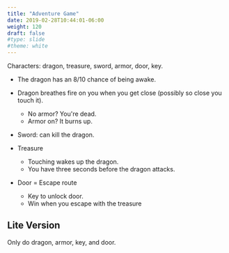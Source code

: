 ```yaml
---
title: "Adventure Game"
date: 2019-02-28T10:44:01-06:00
weight: 120
draft: false
#type: slide
#theme: white
---
```


Characters: dragon, treasure, sword, armor, door, key.

* The dragon has an 8/10 chance of being awake.
* Dragon breathes fire on you when you get close (possibly so close
  you touch it).
  
    * No armor? You're dead.
    * Armor on? It burns up.

* Sword: can kill the dragon.

* Treasure

    * Touching wakes up the dragon.
    * You have three seconds before the dragon attacks.
   
* Door = Escape route
  
    * Key to unlock door.
    * Win when you escape with the treasure

## Lite Version

Only do dragon, armor, key, and door.

